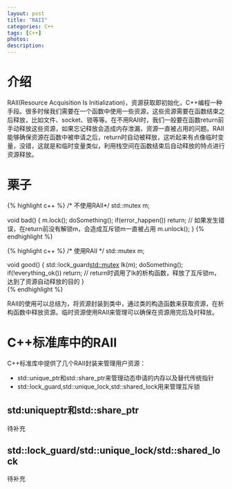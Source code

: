 ```yaml
---
layout: post
title: "RAII"
categories: C++
tags: [C++]
photos:
description: 
---
```

# 介绍
RAII(Resource Acquisition Is Initialization)，资源获取即初始化，C++编程一种手段。很多时候我们需要在一个函数中使用一些资源，这些资源需要在函数结束之后释放，比如文件、socket、锁等等。在不用RAII时，我们一般要在函数return前手动释放这些资源，如果忘记释放会造成内存泄漏，资源一直被占用的问题。RAII能够确保资源在函数中被申请之后，return时自动被释放，这听起来有点像临时变量，没错，这就是和临时变量类似，利用栈空间在函数结束后自动释放的特点进行资源释放。

# 栗子
{% highlight c++ %}
/* 不使用RAII*/
std::mutex m;

void bad() {
    m.lock();
    doSomething();
    if(error_happen()) return; // 如果发生错误，在return前没有解锁m，会造成互斥锁m一直被占用
    m.unlock();
}
{% endhighlight %}

{% highlight c++ %}
/* 使用RAII */
std::mutex m;

void good()
{
    std::lock_guard<std::mutex> lk(m);
    doSomething();
    if(!everything_ok()) return; // return时调用了lk的析构函数，释放了互斥锁m，达到了资源自动释放的目的
}                             
{% endhighlight %}

RAII的使用可以总结为，将资源封装到类中，通过类的构造函数来获取资源，在析构函数中释放资源。临时资源使用RAII来管理可以确保在资源用完后及时释放。

# C++标准库中的RAII
C++标准库中提供了几个RAII封装来管理用户资源：
- std::unique_ptr和std::share_ptr来管理动态申请的内存以及替代传统指针
- std::lock_guard,std::unique_lock,std::shared_lock用来管理互斥锁
## std:uniqueptr和std::share_ptr
待补充
## std::lock_guard/std::unique_lock/std::shared_lock
待补充